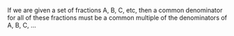 If we are given a set of fractions A, B, C, etc, then a common
denominator for all of these fractions must be a common multiple of the
denominators of A, B, C, ...
